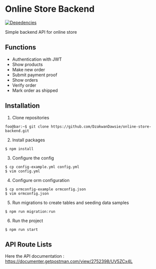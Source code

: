 # Online Store Backend
[![Depedencies](https://camo.githubusercontent.com/7f8b6716845b5d9cd69f8ce04e587bb955f45040549f33cbd5e9baf464ae5e7e/68747470733a2f2f696d672e736869656c64732e696f2f62616467652f2d4e6573744a732d6561323834353f7374796c653d666c61742d737175617265266c6f676f3d6e6573746a73266c6f676f436f6c6f723d7768697465)](https://nestjs.com/)

Simple backend API for online store

## Functions
- Authentication with JWT
- Show products
- Make new order
- Submit payment proof
- Show orders
- Verify order
- Mark order as shipped

## Installation
1. Clone repositories
```console
foo@bar:~$ git clone https://github.com/DzakwanDawsie/online-store-backend.git
```

2. Install packages
```
$ npm install
```

3. Configure the config
```
$ cp config-example.yml config.yml
$ vim config.yml
```

4. Configure orm configuration
```
$ cp ormconfig-example ormconfig.json
$ vim ormconfig.json
```

5. Run migrations to create tables and seeding data samples
```
$ npm run migration:run
```

6. Run the project
```
$ npm run start
```

## API Route Lists
Here the API documentation : https://documenter.getpostman.com/view/2752398/UV5ZCx4L
